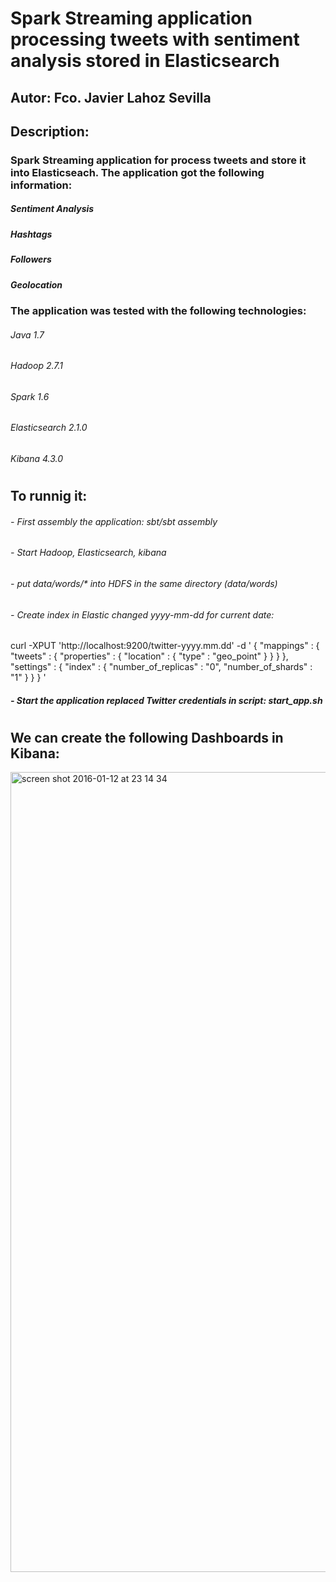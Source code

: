 # Spark Streaming application processing tweets with sentiment analysis stored in Elasticsearch
## Autor: Fco. Javier Lahoz Sevilla
## Description:
### Spark Streaming application for process tweets and store it into Elasticseach. The application got the following information:
##### Sentiment Analysis
##### Hashtags
##### Followers
##### Geolocation
### The application was tested with the following technologies:
###### Java 1.7
###### Hadoop 2.7.1
###### Spark 1.6
###### Elasticsearch 2.1.0
###### Kibana 4.3.0
#
## To runnig it:
###### - First assembly the application: sbt/sbt assembly
###### - Start Hadoop, Elasticsearch, kibana
###### - put data/words/* into HDFS in the same directory (data/words)
###### - Create index in Elastic changed yyyy-mm-dd for current date:
curl -XPUT 'http://localhost:9200/twitter-yyyy.mm.dd' -d '
{
   "mappings" : {
    "tweets" : {
     "properties" : {
          "location" : {
            "type" : "geo_point"
          }
        }
      }
    },
    "settings" : {
      "index" : {
        "number_of_replicas" : "0",
        "number_of_shards" : "1"
      }
    }
}
'
##### - Start the application replaced Twitter credentials in script: start_app.sh
#
## We can create the following Dashboards in Kibana:
<img width="1280" alt="screen shot 2016-01-12 at 23 14 34" src="https://cloud.githubusercontent.com/assets/8615818/12278667/9f9c8840-b982-11e5-9c40-a042b65c8a45.png">
